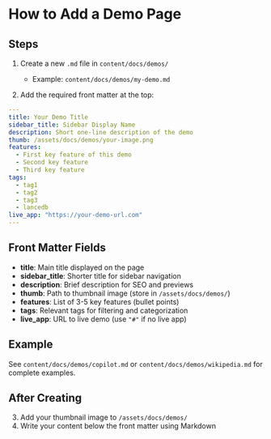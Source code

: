 # How to Add a Demo Page

## Steps

1. Create a new `.md` file in `content/docs/demos/`
   - Example: `content/docs/demos/my-demo.md`

2. Add the required front matter at the top:

```yaml
---
title: Your Demo Title
sidebar_title: Sidebar Display Name
description: Short one-line description of the demo
thumb: /assets/docs/demos/your-image.png
features:
  - First key feature of this demo
  - Second key feature
  - Third key feature
tags:
  - tag1
  - tag2
  - tag3
  - lancedb
live_app: "https://your-demo-url.com"
---
```

## Front Matter Fields

- **title**: Main title displayed on the page
- **sidebar_title**: Shorter title for sidebar navigation
- **description**: Brief description for SEO and previews
- **thumb**: Path to thumbnail image (store in `/assets/docs/demos/`)
- **features**: List of 3-5 key features (bullet points)
- **tags**: Relevant tags for filtering and categorization
- **live_app**: URL to live demo (use `"#"` if no live app)

## Example

See `content/docs/demos/copilot.md` or `content/docs/demos/wikipedia.md` for complete examples.

## After Creating

3. Add your thumbnail image to `/assets/docs/demos/`
4. Write your content below the front matter using Markdown
